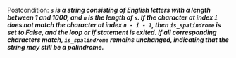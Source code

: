 Postcondition: ***`s` is a string consisting of English letters with a length between 1 and 1000, and `n` is the length of `s`. If the character at index `i` does not match the character at index `n - i - 1`, then `is_spalindrome` is set to False, and the loop or if statement is exited. If all corresponding characters match, `is_spalindrome` remains unchanged, indicating that the string may still be a palindrome.***